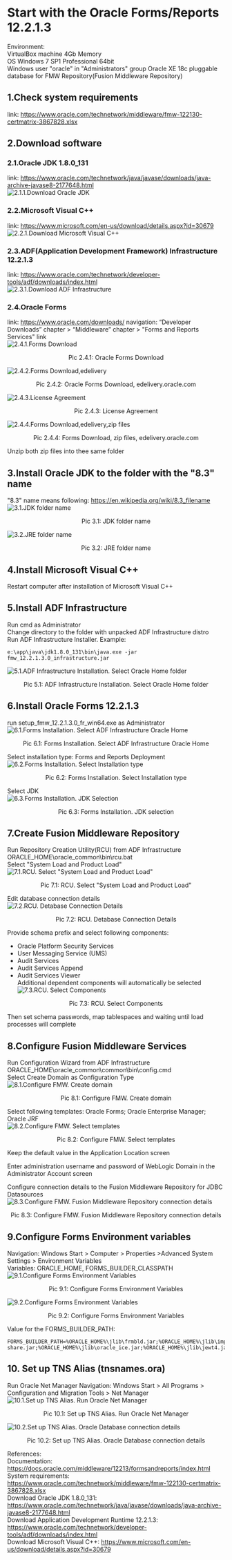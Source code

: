 # Start with the Oracle Forms/Reports 12.2.1.3
Environment:  
VirtualBox machine 4Gb Memory  
OS Windows 7 SP1 Professional 64bit  
Windows user "oracle" in "Administrators" group
Oracle XE 18c pluggable database for FMW Repository(Fusion Middleware Repository)  

## 1.Check system requirements
link: https://www.oracle.com/technetwork/middleware/fmw-122130-certmatrix-3867828.xlsx  
## 2.Download software  
### 2.1.Oracle JDK 1.8.0_131
link: https://www.oracle.com/technetwork/java/javase/downloads/java-archive-javase8-2177648.html  
![2.1.1.Download Oracle JDK](images/img2.1.1_jdk_download.jpg)  


### 2.2.Microsoft Visual C++  
link: https://www.microsoft.com/en-us/download/details.aspx?id=30679  
![2.2.1.Download Microsoft Visual C++](images/img2.2.1_ms_visual_cpp_download.jpg)  


### 2.3.ADF(Application Development Framework) Infrastructure 12.2.1.3
link: https://www.oracle.com/technetwork/developer-tools/adf/downloads/index.html  
![2.3.1.Download ADF Infrastructure](images/img2.3.1_adf_infrastructure_download.jpg)  


### 2.4.Oracle Forms 
link: https://www.oracle.com/downloads/
navigation:  “Developer Downloads” chapter > “Middleware” chapter > "Forms and Reports Services" link  
![2.4.1.Forms Download](images/img2.4.1_forms_download.jpg)  
<p align="center">Pic 2.4.1: Oracle Forms Download</p>  


![2.4.2.Forms Download,edelivery](images/img2.4.2_forms_download.jpg)  
<p align="center">Pic 2.4.2: Oracle Forms Download, edelivery.oracle.com</p>  


![2.4.3.License Agreement](images/img2.4.3_forms_download.jpg)  
<p align="center">Pic 2.4.3: License Agreement</p>  


![2.4.4.Forms Download,edelivery,zip files](images/img2.4.4_forms_download.jpg)  
<p align="center">Pic 2.4.4: Forms Download, zip files, edelivery.oracle.com</p>  


Unzip both zip files into thee same folder  


## 3.Install Oracle JDK to the folder with the "8.3" name  
"8.3" name means following: https://en.wikipedia.org/wiki/8.3_filename  
![3.1.JDK folder name](images/img3.1_jdk_installation_folder_name.jpg)  
<p align="center">Pic 3.1: JDK folder name</p>  


![3.2.JRE folder name](images/img3.2_jdk_installation_jre_folder_name.jpg)  
<p align="center">Pic 3.2: JRE folder name</p>  


## 4.Install Microsoft Visual C++  
Restart computer after installation of Microsoft Visual C++  


## 5.Install ADF Infrastructure   
Run cmd as Administrator  
Change directory to the folder with unpacked ADF Infrastructure distro  
Run ADF Infrastructure Installer. Example:  
```
e:\app\java\jdk1.8.0_131\bin\java.exe -jar fmw_12.2.1.3.0_infrastructure.jar
```
![5.1.ADF Infrastructure Installation. Select Oracle Home folder](images/img5.1_adf_infra_installation.jpg)  
<p align="center">Pic 5.1: ADF Infrastructure Installation. Select Oracle Home folder</p>  


## 6.Install Oracle Forms 12.2.1.3  
run setup_fmw_12.2.1.3.0_fr_win64.exe as Administrator  
![6.1.Forms Installation. Select ADF Infrastructure Oracle Home](images/img6.1_forms_installation_select_adf_infrastructure_oracle_home.jpg)  
<p align="center">Pic 6.1: Forms Installation. Select ADF Infrastructure Oracle Home</p>  

Select installation type: Forms and Reports Deployment  
![6.2.Forms Installation. Select Installation type](images/img6.2_forms_installation_select_installation_type.jpg)  
<p align="center">Pic 6.2: Forms Installation. Select Installation type</p>  


Select JDK  
![6.3.Forms Installation. JDK Selection](images/img6.3_forms_installation_jdk_selection.jpg)  
<p align="center">Pic 6.3: Forms Installation. JDK selection</p>  


## 7.Create Fusion Middleware Repository

Run Repository Creation Utility(RCU) from ADF Infrastructure ORACLE_HOME\oracle_common\bin\rcu.bat  
Select "System Load and Product Load"  
![7.1.RCU. Select "System Load and Product Load"](images/img7.1_rcu_create_repository.jpg)  
<p align="center">Pic 7.1: RCU. Select "System Load and Product Load"</p>  


Edit database connection details  
![7.2.RCU. Detabase Connection Details](images/img7.2_rcu_database_connection.jpg)  
<p align="center">Pic 7.2: RCU. Detabase Connection Details</p>  

Provide schema prefix and select following components:  
- Oracle Platform Security Services  
- User Messaging Service (UMS)  
- Audit Services  
- Audit Services Append  
- Audit Services Viewer  
Additional dependent components will automatically be selected  
![7.3.RCU. Select Components](images/img7.3_rcu_select_components.jpg)  
<p align="center">Pic 7.3: RCU. Select Components</p>  
Then set schema passwords, map tablespaces and waiting until load processes will complete

## 8.Configure Fusion Middleware Services
Run Configuration Wizard from ADF Infrastructure ORACLE_HOME\oracle_common\common\bin\config.cmd  
Select Create Domain as Configuration Type  
![8.1.Configure FMW. Create domain](images/img8.1_configure_fmw_create_domain.jpg)  
<p align="center">Pic 8.1: Configure FMW. Create domain</p>  

Select following templates: Oracle Forms; Oracle Enterprise Manager; Oracle JRF   
![8.2.Configure FMW. Select templates](images/img8.2_configure_fmw_select_domain_templates.jpg)  
<p align="center">Pic 8.2: Configure FMW. Select templates</p>  


Keep the default value in the Application Location screen  

Enter administration username and password of WebLogic Domain in the Administrator Account screen  

Configure connection details to the Fusion Middleware Repository for JDBC Datasources  
![8.3.Configure FMW. Fusion Middleware Repository connection details ](images/img8.3_configure_fmw_database_configuration.jpg)  
<p align="center">Pic 8.3: Configure FMW. Fusion Middleware Repository connection details</p>  


## 9.Configure Forms Environment variables  
Navigation: Windows Start > Computer > Properties >Advanced System Settings > Environment Variables  
Variables: ORACLE_HOME, FORMS_BUILDER_CLASSPATH  
![9.1.Configure Forms Environment Variables](images/img9.1_configure_env.jpg)  
<p align="center">Pic 9.1: Configure Forms Environment Variables</p>  


![9.2.Configure Forms Environment Variables](images/img9.2_configure_env.jpg)  
<p align="center">Pic 9.2: Configure Forms Environment Variables</p>  


Value for the FORMS_BUILDER_PATH:  
```
FORMS_BUILDER_PATH=%ORACLE_HOME%\jlib\frmbld.jar;%ORACLE_HOME%\jlib\importer.jar;%ORACLE_HOME%\jlib\debugger.jar;%ORACLE_HOME%\jlib\utj.jar;%ORACLE_HOME%\jlib\ewt3.jar;%ORACLE_HOME%\jlib\share.jar;%ORACLE_HOME%\jlib\dfc.jar;%ORACLE_HOME%\jlib\ohj.jar;%ORACLE_HOME%\jlib\help-share.jar;%ORACLE_HOME%\jlib\oracle_ice.jar;%ORACLE_HOME%\jlib\jewt4.jar;%ORACLE_HOME%\forms\java\frmwebutil.jar;%ORACLE_HOME%\forms\java\frmall.jar
```

## 10. Set up TNS Alias (tnsnames.ora)
Run Oracle Net Manager
Navigation: Windows Start > All Programs > <your OracleHome> Configuration and Migration Tools > Net Manager
![10.1.Set up TNS Alias. Run Oracle Net Manager](images/img10.1_setup_tns_alias_run_oracle_network_manager.jpg)  
<p align="center">Pic 10.1: Set up TNS Alias. Run Oracle Net Manager</p>  


![10.2.Set up TNS Alias. Oracle Database connection details](images/img10.2_setup_tns_alias_with_oracle_network_manager.jpg)  
<p align="center">Pic 10.2: Set up TNS Alias. Oracle Database connection details</p>  


References:  
Documentation: https://docs.oracle.com/middleware/12213/formsandreports/index.html  
System requirements: https://www.oracle.com/technetwork/middleware/fmw-122130-certmatrix-3867828.xlsx  
Download Oracle JDK 1.8.0_131: https://www.oracle.com/technetwork/java/javase/downloads/java-archive-javase8-2177648.html  
Download Application Development Runtime 12.2.1.3: https://www.oracle.com/technetwork/developer-tools/adf/downloads/index.html  
Download Microsoft Visual C++: https://www.microsoft.com/en-us/download/details.aspx?id=30679  




